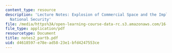 ```yaml
---
content_type: resource
description: 'Lecture Notes: Explosion of Commercial Space and the Implications for
  National Security'
file: /media/https%3A/open-learning-course-data-rc.s3.amazonaws.com/16-891j-space-policy-seminar-spring-2003/d4618597e78ead5823e1bfd4247553ce_notes2_partb.pdf
file_type: application/pdf
resourcetype: Document
title: notes2_partb.pdf
uid: d4618597-e78e-ad58-23e1-bfd4247553ce
---
```


